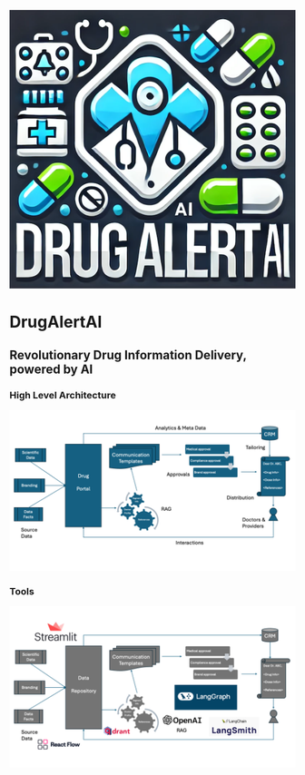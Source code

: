 ![DrugAlertAI](logo.png)
# DrugAlertAI
## Revolutionary Drug Information Delivery, powered by AI

### High Level Architecture
![DrugAlertAI Architecture](overall_workflow.png)

### Tools
![DrugAlertAI Tools](tools_used.png)